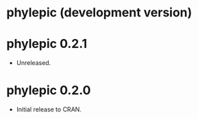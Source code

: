 # phylepic (development version)

# phylepic 0.2.1

* Unreleased.

# phylepic 0.2.0

* Initial release to CRAN.
